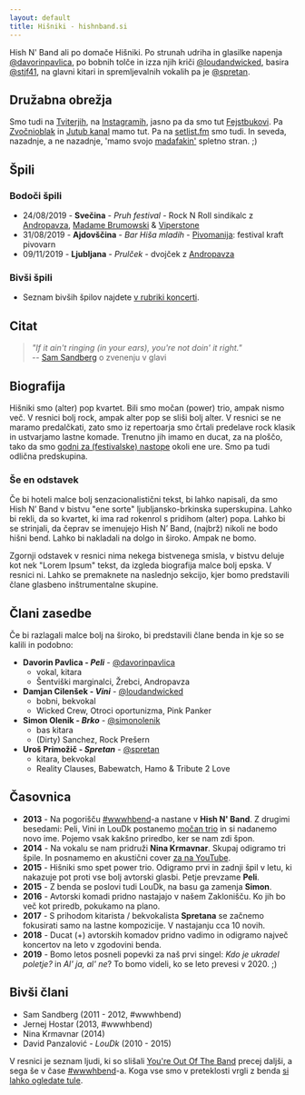 ```yaml
---
layout: default
title: Hišniki - hishnband.si
---
```


Hish N' Band ali po domače Hišniki. Po strunah udriha in glasilke napenja [@davorinpavlica](https://twitter.com/davorinpavlica), po bobnih tolče in izza njih kriči [@loudandwicked](https://twitter.com/loudandwicked), basira [@stjf41](https://twitter.com/stjf41), na glavni kitari in spremljevalnih vokalih pa je [@spretan](https://twitter.com/spretan).

## Družabna obrežja

Smo tudi na [Tviterjih](https://twitter.com/hishnband), na [Instagramih](https://instagram.com/hishnband/), jasno pa da smo tut [Fejstbukovi](https://www.facebook.com/hishnband). Pa [Zvočnioblak](https://soundcloud.com/hishnband/) in [Jutub kanal](https://www.youtube.com/channel/UCTIELIn2BgFNHFnyAlIdBiw) mamo tut. Pa na [setlist.fm](http://www.setlist.fm/setlists/hish-n-band-5bc02fdc.html) smo tudi. In seveda, nazadnje, a ne nazadnje, 'mamo svojo [madafakin'](http://motherfuckingwebsite.com/) spletno stran. ;)

## Špili

### Bodoči špili

* 24/08/2019 - **Svečina** - _Pruh festival_ - Rock N Roll sindikalc z [Andropavza](https://www.facebook.com/andropavza/), [Madame Brumowski](http://www.facebook.com/madamebrumowski/) & [Viperstone](https://www.facebook.com/viperstoneband/)
* 31/08/2019 - **Ajdovščina** - _Bar Hiša mladih_ - [Pivomanija](https://www.facebook.com/events/369302293729424/): festival kraft pivovarn
* 09/11/2019 - **Ljubljana** - _Prulček_ - dvojček z [Andropavza](https://www.facebook.com/andropavza/)

### Bivši špili

* Seznam bivših špilov najdete [v rubriki koncerti](../koncerti/).


## Citat

> *"If it ain't ringing (in your ears), you're not doin' it right."*<br>
-- [Sam Sandberg](https://twitter.com/LoisaidaSam) o zvenenju v glavi

## Biografija

Hišniki smo (alter) pop kvartet. Bili smo močan (power) trio, ampak nismo več. V resnici bolj rock, ampak alter pop se sliši bolj alter. V resnici se ne maramo predalčkati, zato smo iz repertoarja smo črtali predelave rock klasik in ustvarjamo lastne komade. Trenutno jih imamo en ducat, za na ploščo, tako da smo [godni za (festivalske) nastope](../iscemo-odre/) okoli ene ure. Smo pa tudi odlična predskupina.

### Še en odstavek

Če bi hoteli malce bolj senzacionalistični tekst, bi lahko napisali, da smo Hish N’ Band v bistvu "ene sorte" ljubljansko-brkinska superskupina. Lahko bi rekli, da so kvartet, ki ima rad rokenrol s pridihom (alter) popa. Lahko bi se strinjali, da čeprav se imenujejo Hish N’ Band, (najbrž) nikoli ne bodo hišni bend. Lahko bi nakladali na dolgo in široko. Ampak ne bomo.

Zgornji odstavek v resnici nima nekega bistvenega smisla, v bistvu deluje kot nek "Lorem Ipsum" tekst, da izgleda biografija malce bolj epska. V resnici ni. Lahko se premaknete na naslednjo sekcijo, kjer bomo predstavili člane glasbeno inštrumentalne skupine.

## Člani zasedbe

Če bi razlagali malce bolj na široko, bi predstavili člane benda in kje so se kalili in podobno:

* **Davorin Pavlica - _Peli_** - [@davorinpavlica](https://twitter.com/davorinpavlica)
	* vokal, kitara
	* Šentviški marginalci, Žrebci, Andropavza
* **Damjan Cilenšek - _Vini_** - [@loudandwicked](https://twitter.com/loudandwicked)
	* bobni, bekvokal
	* Wicked Crew, Otroci oportunizma, Pink Panker
* **Simon Olenik - _Brko_** - [@simonolenik](https://twitter.com/simonolenik)
	* bas kitara
	* (Dirty) Sanchez, Rock Prešern
* **Uroš Primožič - _Spretan_** - [@spretan](https://twitter.com/spretan)
	* kitara, bekvokal
	* Reality Clauses, Babewatch, Hamo & Tribute 2 Love 

## Časovnica

* **2013** - Na pogorišču [#wwwhbend](http://wwwhbend.tumblr.com/)-a nastane v **Hish N' Band**. Z drugimi besedami: Peli, Vini in LouDk postanemo [močan trio](https://en.wikipedia.org/wiki/Power_trio) in si nadanemo novo ime. Pojemo vsak kakšno priredbo, ker se nam zdi špon.
* **2014** - Na vokalu se nam pridruži **Nina Krmavnar**. Skupaj odigramo tri špile. In posnamemo en akustični cover [za na YouTube](https://www.youtube.com/watch?v=dWg7lQWMXnc).
* **2015** - Hišniki smo spet power trio. Odigramo prvi in zadnji špil v letu, ki nakazuje pot proti vse bolj avtorski glasbi. Petje prevzame **Peli**.
* **2015** - Z benda se poslovi tudi LouDk, na basu ga zamenja **Simon**.
* **2016** - Avtorski komadi pridno nastajajo v našem Zaklonišču. Ko jih bo več kot priredb, pokukamo na plano. 
* **2017** - S prihodom kitarista / bekvokalista **Spretana** se začnemo fokusirati samo na lastne kompozicije. V nastajanju cca 10 novih.
* **2018** - Ducat (+) avtorskih komadov pridno vadimo in odigramo največ koncertov na leto v zgodovini benda.
* **2019** - Bomo letos posneli popevki za naš prvi singel: _Kdo je ukradel poletje?_ in _Al' ja, al' ne_? To bomo videli, ko se leto prevesi v 2020. ;) 

## Bivši člani
* Sam Sandberg (2011 - 2012, #wwwhbend)
* Jernej Hostar (2013, #wwwhbend) 
* Nina Krmavnar (2014)
* David Panzalović - _LouDk_ (2010 - 2015)

V resnici je seznam ljudi, ki so slišali [You're Out Of The Band](https://soundcloud.com/wwwhbend/youre-out-of-the-band) precej daljši, a sega še v čase [#wwwhbend](http://web.archive.org/web/20110703075418/http://wwwh.bend.si/)-a. Koga vse smo v preteklosti vrgli z benda [si lahko ogledate tule](http://web.archive.org/web/20130513102148/http://wwwh.bend.si:80/o-bendu).